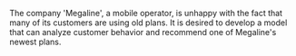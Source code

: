 The company 'Megaline', a mobile operator, is unhappy with the fact that many of its customers are using old plans.
It is desired to develop a model that can analyze customer behavior and recommend one of Megaline's newest plans.
